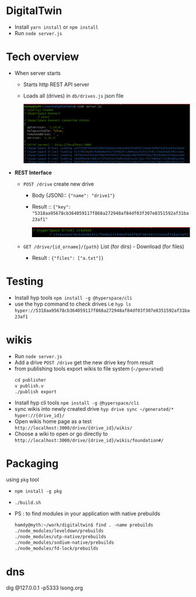 # DigitalTwin

- Install `yarn install` or `npm install`
- Run `node server.js`

# Tech overview

- When server starts
    - Starts http REST API server
    - Loads all (drives) in `db/drives.js` json file

        ![](docs/init.png)

- **REST Interface**
    - `POST /drive` create new drive
        - Body (JSON):: `{"name": "drive1"}`
        - Result :: `{"key": "5318aa95678cb364059117f868a272948af84df03f307e8351592af31ba23af1"`

            ![](docs/create.png)
    
    - `GET /drive/{id_orname}/{path}` List (for dirs) - Download (for files)
        - Result : `{"files": ["a.txt"]}`


# Testing
- Install hyp tools `npm install -g @hyperspace/cli`
- use the hyp command to check drives i.e `hyp ls hyper://5318aa95678cb364059117f868a272948af84df03f307e8351592af31ba23af1`


# wikis
- Run `node server.js`
- Add a drive `POST /drive` get the new drive key from result
- from publishing tools export wikis to file system (`~/generated`)
    ```
    cd publisher
    v publish.v
    ./publish export
    ```
- Install hyp cli tools `npm install -g @hyperspace/cli`
- sync wikis into newly created drive `hyp drive sync ~/generated/* hyper://{drive_id}/`
- Open wikis home page as a test `http://localhost:3000/drive/{drive_id}/wikis/`
- Choose a wiki to open or go directly to `http://localhost:3000/drive/{drive_id}/wikis/foundation#/`


# Packaging

using `pkg` tool 

- `npm install -g pkg`
- `./build.sh`


- PS : to find modules in your application with native prebuilds
    ```
    hamdy@myth:~/work/digitaltwin$ find . -name prebuilds
    ./node_modules/leveldown/prebuilds
    ./node_modules/utp-native/prebuilds
    ./node_modules/sodium-native/prebuilds
    ./node_modules/fd-lock/prebuilds
    ```


# dns

dig @127.0.0.1 -p5333 lsong.org